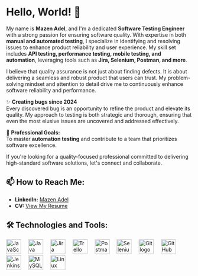 # <h1>Hello, World! 👋</h1>

My name is **Mazen Adel**, and I'm a dedicated **Software Testing Engineer** with a strong passion for ensuring software quality. With expertise in both **manual and automated testing**, I specialize in identifying and resolving issues to enhance product reliability and user experience. My skill set includes **API testing, performance testing, mobile testing, and automation**, leveraging tools such as **Jira, Selenium, Postman, and more**.

I believe that quality assurance is not just about finding defects. It is about delivering a seamless and robust product that users can trust. My problem-solving mindset and attention to detail drive me to continuously enhance software reliability and performance.

✨ **Creating bugs since 2024**  
Every discovered bug is an opportunity to refine the product and elevate its quality. My approach to testing is both strategic and thorough, ensuring that even the most elusive issues are uncovered and addressed effectively.

🎯 **Professional Goals:**  
To master **automation testing** and contribute to a team that prioritizes software excellence.

If you're looking for a quality-focused professional committed to delivering high-standard software solutions, let's connect and collaborate.

## 📫 How to Reach Me:
- **LinkedIn:** [Mazen Adel](https://www.linkedin.com/in/mazenadel23/)  
- **CV:** [View My Resume](https://drive.google.com/file/d/13QTKbQDh0PsGMFPj_cy7qA-yGhbeuWSl/view)

## 🛠 Technologies and Tools:

<div align="left">
  <img src="https://cdn.jsdelivr.net/gh/devicons/devicon/icons/javascript/javascript-original.svg" height="40" alt="JavaScript logo"  />
  <img width="12" />
  <img src="https://cdn.jsdelivr.net/gh/devicons/devicon/icons/java/java-original.svg" height="40" alt="Java logo"  />
  <img width="12" />
  <img src="https://cdn.simpleicons.org/jira/0052CC" height="40" alt="Jira logo"  />
  <img width="12" />
  <img src="https://cdn.simpleicons.org/trello/0052CC" height="40" alt="Trello logo"  />
  <img width="12" />
  <img src="https://skillicons.dev/icons?i=postman" height="40" alt="Postman logo"  />
  <img width="12" />
  <img src="https://skillicons.dev/icons?i=selenium" height="40" alt="Selenium logo"  />
  <img width="12" />
  <img src="https://skillicons.dev/icons?i=git" height="40" alt="Git logo"  />
  <img width="12" />
  <img src="https://skillicons.dev/icons?i=github" height="40" alt="GitHub logo"  />
  <img width="12" />
  <img src="https://skillicons.dev/icons?i=jenkins" height="40" alt="Jenkins logo"  />
  <img width="12" />
  <img src="https://cdn.simpleicons.org/mysql/4479A1" height="40" alt="MySQL logo"  />
  <img width="12" />
  <img src="https://cdn.jsdelivr.net/gh/devicons/devicon/icons/linux/linux-original.svg" height="40" alt="Linux logo"  />
</div>
